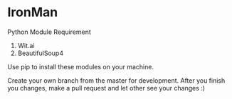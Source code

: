 # IronMan

Python Module Requirement
1. Wit.ai
2. BeautifulSoup4

Use pip to install these modules on your machine.

Create your own branch from the master for development. After you finish you changes, make a pull request and let other see your changes :)
